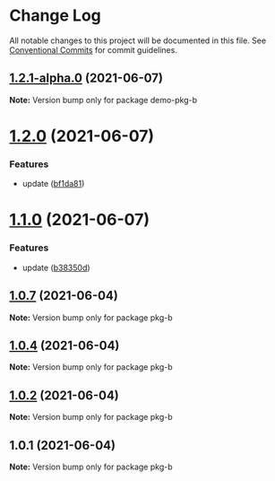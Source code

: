 # Change Log

All notable changes to this project will be documented in this file.
See [Conventional Commits](https://conventionalcommits.org) for commit guidelines.

## [1.2.1-alpha.0](https://github.com/MrSeaWave/lerna-demo/compare/demo-pkg-b@1.2.0...demo-pkg-b@1.2.1-alpha.0) (2021-06-07)

**Note:** Version bump only for package demo-pkg-b





# [1.2.0](https://github.com/MrSeaWave/lerna-demo/compare/demo-pkg-b@1.1.1...demo-pkg-b@1.2.0) (2021-06-07)


### Features

* update ([bf1da81](https://github.com/MrSeaWave/lerna-demo/commit/bf1da81c6db5ae8c4051f981da929adb2d80f284))





# [1.1.0](https://github.com/MrSeaWave/lerna-demo/compare/demo-pkg-b@1.0.10...demo-pkg-b@1.1.0) (2021-06-07)


### Features

* update ([b38350d](https://github.com/MrSeaWave/lerna-demo/commit/b38350dcc4c5f078ea250af095bf8e0d405bca92))





## [1.0.7](https://github.com/MrSeaWave/lerna-demo/compare/pkg-b@1.0.6...pkg-b@1.0.7) (2021-06-04)

**Note:** Version bump only for package pkg-b





## [1.0.4](https://github.com/MrSeaWave/lerna-demo/compare/pkg-b@1.0.3...pkg-b@1.0.4) (2021-06-04)

**Note:** Version bump only for package pkg-b





## [1.0.2](https://github.com/MrSeaWave/lerna-demo/compare/pkg-b@1.0.1...pkg-b@1.0.2) (2021-06-04)

**Note:** Version bump only for package pkg-b





## 1.0.1 (2021-06-04)

**Note:** Version bump only for package pkg-b
